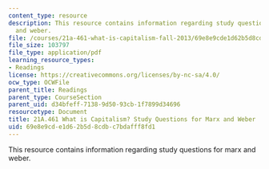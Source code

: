 ```yaml
---
content_type: resource
description: This resource contains information regarding study questions for marx
  and weber.
file: /courses/21a-461-what-is-capitalism-fall-2013/69e8e9cde1d62b5d8cdbc7bdafff8fd1_MIT21A_461F13_Rd_Qs_Mr_Wb.pdf
file_size: 103797
file_type: application/pdf
learning_resource_types:
- Readings
license: https://creativecommons.org/licenses/by-nc-sa/4.0/
ocw_type: OCWFile
parent_title: Readings
parent_type: CourseSection
parent_uid: d34bfeff-7138-9d50-93cb-1f7899d34696
resourcetype: Document
title: 21A.461 What is Capitalism? Study Questions for Marx and Weber
uid: 69e8e9cd-e1d6-2b5d-8cdb-c7bdafff8fd1
---
```

This resource contains information regarding study questions for marx and weber.